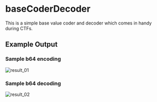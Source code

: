 # baseCoderDecoder
This is a simple base value coder and decoder which comes in handy during CTFs.

## Example Output
### Sample b64 encoding
![result_01](https://user-images.githubusercontent.com/55107082/127532708-6fa209e1-5b84-48da-a2e8-fee78443db7b.png)

### Sample b64 decoding
![result_02](https://user-images.githubusercontent.com/55107082/127532797-0b3c33d3-a623-46fc-a12b-8b1b9f366e84.png)
